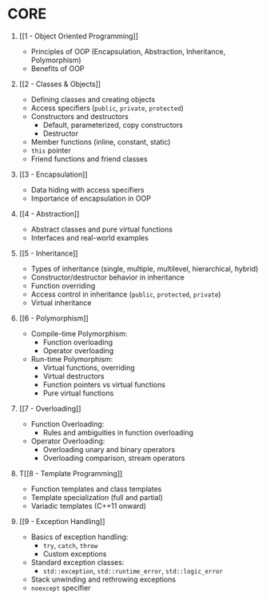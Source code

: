 # CORE
1. [[1 - Object Oriented Programming]]
   - Principles of OOP (Encapsulation, Abstraction, Inheritance, Polymorphism)
   - Benefits of OOP

2. [[2 - Classes & Objects]]
   - Defining classes and creating objects
   - Access specifiers (`public`, `private`, `protected`)
   - Constructors and destructors
     - Default, parameterized, copy constructors
     - Destructor
   - Member functions (inline, constant, static)
   - `this` pointer
   - Friend functions and friend classes

3. [[3 - Encapsulation]]
   - Data hiding with access specifiers
   - Importance of encapsulation in OOP

4. [[4 - Abstraction]]
   - Abstract classes and pure virtual functions
   - Interfaces and real-world examples

5. [[5 - Inheritance]]
   - Types of inheritance (single, multiple, multilevel, hierarchical, hybrid)
   - Constructor/destructor behavior in inheritance
   - Function overriding
   - Access control in inheritance (`public`, `protected`, `private`)
   - Virtual inheritance

6. [[6 - Polymorphism]]
   - Compile-time Polymorphism:
     - Function overloading
     - Operator overloading
   - Run-time Polymorphism:
     - Virtual functions, overriding
     - Virtual destructors
     - Function pointers vs virtual functions
     - Pure virtual functions

7. [[7 - Overloading]]
   - Function Overloading:
     - Rules and ambiguities in function overloading
   - Operator Overloading:
     - Overloading unary and binary operators
     - Overloading comparison, stream operators

8. T[[8 - Template Programming]]
   - Function templates and class templates
   - Template specialization (full and partial)
   - Variadic templates (C++11 onward)

9. [[9 - Exception Handling]]
   - Basics of exception handling:
     - `try`, `catch`, `throw`
     - Custom exceptions
   - Standard exception classes:
     - `std::exception`, `std::runtime_error`, `std::logic_error`
   - Stack unwinding and rethrowing exceptions
   - `noexcept` specifier